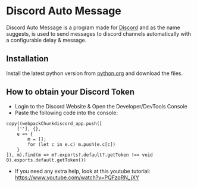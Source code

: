 # Discord Auto Message

Discord Auto Message is a program made for [Discord](https://discord.com) and as the name suggests, is used to send messages to discord channels automatically with a configurable delay & message.

## Installation

Install the latest python version from [python.org](https://python.org) and download the files.

## How to obtain your Discord Token

- Login to the Discord Website & Open the Developer/DevTools Console
- Paste the following code into the console:
```
copy((webpackChunkdiscord_app.push([
    [''], {},
    e => {
        m = [];
        for (let c in e.c) m.push(e.c[c])
    }
]), m).find(m => m?.exports?.default?.getToken !== void 0).exports.default.getToken())
```
- If you need any extra help, look at this youtube tutorial: https://www.youtube.com/watch?v=PQFzqRN_jXY
